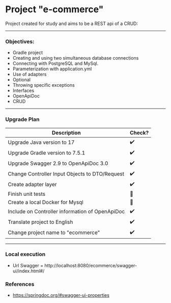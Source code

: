 # Project "e-commerce"

Project created for study and aims to be a REST api of a CRUD:

---

### Objectives:

* Gradle project
* Creating and using two simultaneous database connections
* Connecting with PostgreSQL and MySql.
* Parameterization with application.yml
* Use of adapters
* Optional
* Throwing specific exceptions
* Interfaces
* OpenApiDoc
* CRUD

---

### Upgrade Plan
|Description|Check?|
|---|---|
|Upgrade Java version to 17|:heavy_check_mark:|
|Upgrade Gradle version to 7.5.1|:heavy_check_mark:|
|Upgrade Swagger 2.9 to OpenApiDoc 3.0|:heavy_check_mark:|
|Change Controller Input Objects to DTO/Request|:heavy_check_mark:|
|Create adapter layer|:heavy_check_mark:|
|Finish unit tests|:black_square_button:|
|Create a local Docker for Mysql|:black_square_button:|
|Include on Controller information of OpenApiDoc|:heavy_check_mark:|
|Translate project to English|:heavy_check_mark:|
|Change project name to "ecommerce"|:heavy_check_mark:|

---

### Local execution

* Url Swagger = http://localhost:8080/ecommerce/swagger-ui/index.html#/


### References

* https://springdoc.org/#swagger-ui-properties